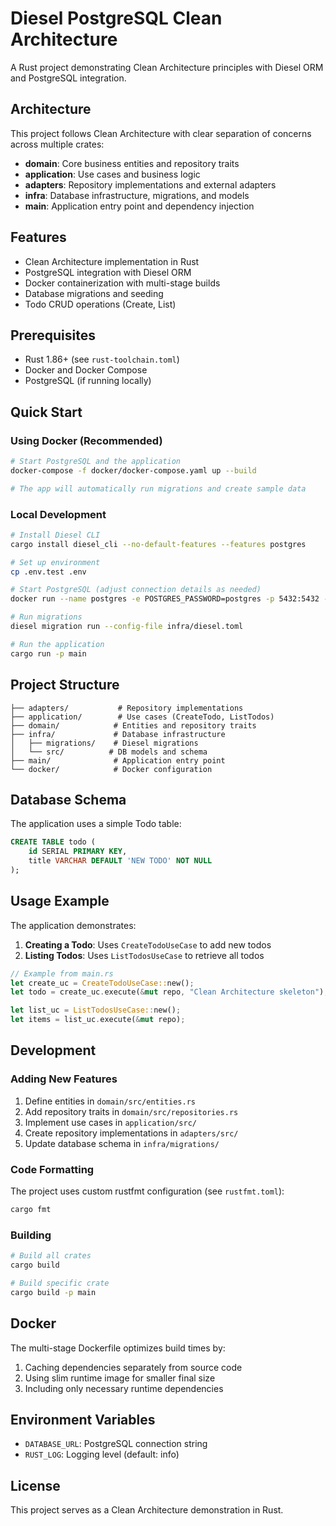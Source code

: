 # Diesel PostgreSQL Clean Architecture

A Rust project demonstrating Clean Architecture principles with Diesel ORM and PostgreSQL integration.

## Architecture

This project follows Clean Architecture with clear separation of concerns across multiple crates:

- **domain**: Core business entities and repository traits
- **application**: Use cases and business logic
- **adapters**: Repository implementations and external adapters  
- **infra**: Database infrastructure, migrations, and models
- **main**: Application entry point and dependency injection

## Features

- Clean Architecture implementation in Rust
- PostgreSQL integration with Diesel ORM
- Docker containerization with multi-stage builds
- Database migrations and seeding
- Todo CRUD operations (Create, List)

## Prerequisites

- Rust 1.86+ (see `rust-toolchain.toml`)
- Docker and Docker Compose
- PostgreSQL (if running locally)

## Quick Start

### Using Docker (Recommended)

```bash
# Start PostgreSQL and the application
docker-compose -f docker/docker-compose.yaml up --build

# The app will automatically run migrations and create sample data
```

### Local Development

```bash
# Install Diesel CLI
cargo install diesel_cli --no-default-features --features postgres

# Set up environment
cp .env.test .env

# Start PostgreSQL (adjust connection details as needed)
docker run --name postgres -e POSTGRES_PASSWORD=postgres -p 5432:5432 -d postgres:17.6

# Run migrations
diesel migration run --config-file infra/diesel.toml

# Run the application
cargo run -p main
```

## Project Structure

```
├── adapters/           # Repository implementations
├── application/        # Use cases (CreateTodo, ListTodos)
├── domain/            # Entities and repository traits
├── infra/             # Database infrastructure
│   ├── migrations/    # Diesel migrations
│   └── src/          # DB models and schema
├── main/              # Application entry point
└── docker/            # Docker configuration
```

## Database Schema

The application uses a simple Todo table:

```sql
CREATE TABLE todo (
    id SERIAL PRIMARY KEY,
    title VARCHAR DEFAULT 'NEW TODO' NOT NULL
);
```

## Usage Example

The application demonstrates:

1. **Creating a Todo**: Uses `CreateTodoUseCase` to add new todos
2. **Listing Todos**: Uses `ListTodosUseCase` to retrieve all todos

```rust
// Example from main.rs
let create_uc = CreateTodoUseCase::new();
let todo = create_uc.execute(&mut repo, "Clean Architecture skeleton");

let list_uc = ListTodosUseCase::new();
let items = list_uc.execute(&mut repo);
```

## Development

### Adding New Features

1. Define entities in `domain/src/entities.rs`
2. Add repository traits in `domain/src/repositories.rs`
3. Implement use cases in `application/src/`
4. Create repository implementations in `adapters/src/`
5. Update database schema in `infra/migrations/`

### Code Formatting

The project uses custom rustfmt configuration (see `rustfmt.toml`):

```bash
cargo fmt
```

### Building

```bash
# Build all crates
cargo build

# Build specific crate
cargo build -p main
```

## Docker

The multi-stage Dockerfile optimizes build times by:
1. Caching dependencies separately from source code
2. Using slim runtime image for smaller final size
3. Including only necessary runtime dependencies

## Environment Variables

- `DATABASE_URL`: PostgreSQL connection string
- `RUST_LOG`: Logging level (default: info)

## License

This project serves as a Clean Architecture demonstration in Rust.
